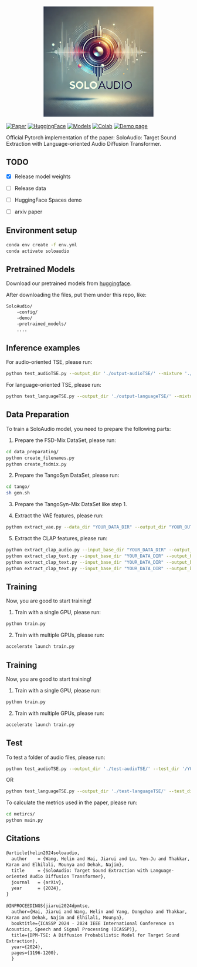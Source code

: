 <p align="center">
  <img src="demo/soloaudio.webp" alt="SoloAudio" width="300" height="300" style="max-width: 100%;">
</p>


[![Paper](https://img.shields.io/badge/arXiv-24xx.xxxxx-brightgreen.svg?style=flat-square)](https://arxiv.org/)  [![HuggingFace](https://img.shields.io/badge/%F0%9F%A4%97%20Hugging%20Face-Spaces-blue)](https://huggingface.co/spaces/) [![Models](https://img.shields.io/badge/%F0%9F%A4%97%20Hugging%20Face-Models-blue)](https://huggingface.co/westbrook/SoloAudio)  [![Colab](https://colab.research.google.com/assets/colab-badge.svg)](https://colab.research.google.com/drive/)  [![Demo page](https://img.shields.io/badge/Audio_Samples-blue?logo=Github&style=flat-square)](https://wanghelin1997.github.io/SoloAudio-Demo/)

Official Pytorch implementation of the paper: SoloAudio: Target Sound Extraction with Language-oriented Audio Diffusion Transformer.


## TODO
- [x] Release model weights
- [ ] Release data
- [ ] HuggingFace Spaces demo
- [ ] arxiv paper


## Environment setup
```bash
conda env create -f env.yml
conda activate soloaudio
```

## Pretrained Models

Download our pretrained models from [huggingface](https://huggingface.co/westbrook/SoloAudio).

After downloading the files, put them under this repo, like:
```
SoloAudio/
    -config/
    -demo/
    -pretrained_models/
    ....
```

<!-- ## Gradio
### Run in colab

[![Open in Colab](https://colab.research.google.com/assets/colab-badge.svg)](https://colab.research.google.com/drive/1g4-Oqd1Fu9WfDFb-nicfxqsWIPvsGb91?usp=sharing)

### Run locally
After environment setup install additional dependencies:
```bash
apt-get install -y espeak espeak-data libespeak1 libespeak-dev
apt-get install -y festival*
apt-get install -y build-essential
apt-get install -y flac libasound2-dev libsndfile1-dev vorbis-tools
apt-get install -y libxml2-dev libxslt-dev zlib1g-dev
pip install -r gradio_requirements.txt
```

Run gradio server from terminal:
```bash
python gradio_app.py
```
It is ready to use on [default url](http://127.0.0.1:7860).

### How to use it
1. (optionally) Select models
2. Load models
3. Transcribe
4. Align
5. Run -->

## Inference examples
For audio-oriented TSE, please run:

```bash
python test_audioTSE.py --output_dir './output-audioTSE/' --mixture './demo/1_mix.wav' --enrollment './demo/1_enrollment.wav'
```

For language-oriented TSE, please run:

```bash
python test_languageTSE.py --output_dir './output-languageTSE/' --mixture './demo/1_mix.wav' --enrollment 'Acoustic guitar'
```


## Data Preparation
To train a SoloAudio model, you need to prepare the following parts:
1. Prepare the FSD-Mix DataSet, please run:
```bash
cd data_preparating/
python create_filenames.py
python create_fsdmix.py
```

2. Prepare the TangoSyn DataSet, please run:
```bash
cd tango/
sh gen.sh
```

3. Prepare the TangoSyn-Mix DataSet like step 1.

4. Extract the VAE features, please run:

```bash
python extract_vae.py --data_dir "YOUR_DATA_DIR" --output_dir "YOUR_OUTPUT_DIR"
```

5. Extract the CLAP features, please run:

```bash
python extract_clap_audio.py --input_base_dir "YOUR_DATA_DIR" --output_base_dir "YOUR_OUTPUT_DIR"
python extract_clap_text.py --input_base_dir "YOUR_DATA_DIR" --output_base_dir "YOUR_OUTPUT_DIR" --split 1
python extract_clap_text.py --input_base_dir "YOUR_DATA_DIR" --output_base_dir "YOUR_OUTPUT_DIR" --split 2
python extract_clap_text.py --input_base_dir "YOUR_DATA_DIR" --output_base_dir "YOUR_OUTPUT_DIR" --split 3
```

## Training

Now, you are good to start training!

1. Train with a single GPU, please run:
```bash
python train.py
```

2. Train with multiple GPUs, please run:
```bash
accelerate launch train.py
```

## Training

Now, you are good to start training!

1. Train with a single GPU, please run:
```bash
python train.py
```

2. Train with multiple GPUs, please run:
```bash
accelerate launch train.py
```

## Test
To test a folder of audio files, please run:

```bash
python test_audioTSE.py --output_dir './test-audioTSE/' --test_dir '/YOUR_PATH_TO_TEST/'
```

OR

```bash
python test_languageTSE.py --output_dir './test-languageTSE/' --test_dir '/YOUR_PATH_TO_TEST/'
```

To calculate the metrics used in the paper, please run:
```bash
cd metircs/
python main.py
```



## Citations
```
@article{helin2024soloaudio,
  author    = {Wang, Helin and Hai, Jiarui and Lu, Yen-Ju and Thakkar, Karan and Elhilali, Mounya and Dehak, Najim},
  title     = {SoloAudio: Target Sound Extraction with Language-oriented Audio Diffusion Transformer},
  journal   = {arXiv},
  year      = {2024},
}

@INPROCEEDINGS{jiarui2024dpmtse,
  author={Hai, Jiarui and Wang, Helin and Yang, Dongchao and Thakkar, Karan and Dehak, Najim and Elhilali, Mounya},
  booktitle={ICASSP 2024 - 2024 IEEE International Conference on Acoustics, Speech and Signal Processing (ICASSP)}, 
  title={DPM-TSE: A Diffusion Probabilistic Model for Target Sound Extraction}, 
  year={2024},
  pages={1196-1200},
  }

```
